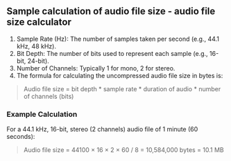 ## Sample calculation of audio file size - audio file size calculator

1. Sample Rate (Hz): The number of samples taken per second (e.g., 44.1 kHz, 48 kHz).
2. Bit Depth: The number of bits used to represent each sample (e.g., 16-bit, 24-bit).
3. Number of Channels: Typically 1 for mono, 2 for stereo.
4. The formula for calculating the uncompressed audio file size in bytes is:

> Audio file size = bit depth * sample rate * duration of audio * number of channels (bits)

### Example Calculation
For a 44.1 kHz, 16-bit, stereo (2 channels) audio file of 1 minute (60 seconds):

> Audio file size = 44100 × 16 × 2 × 60 / 8 = 10,584,000 bytes = 10.1 MB